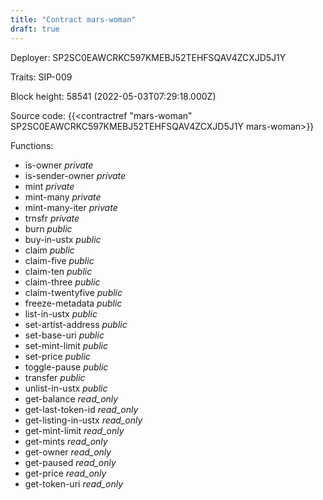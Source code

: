 ```yaml
---
title: "Contract mars-woman"
draft: true
---
```

Deployer: SP2SC0EAWCRKC597KMEBJ52TEHFSQAV4ZCXJD5J1Y

Traits:
SIP-009 



Block height: 58541 (2022-05-03T07:29:18.000Z)

Source code: {{<contractref "mars-woman" SP2SC0EAWCRKC597KMEBJ52TEHFSQAV4ZCXJD5J1Y mars-woman>}}

Functions:

* is-owner _private_
* is-sender-owner _private_
* mint _private_
* mint-many _private_
* mint-many-iter _private_
* trnsfr _private_
* burn _public_
* buy-in-ustx _public_
* claim _public_
* claim-five _public_
* claim-ten _public_
* claim-three _public_
* claim-twentyfive _public_
* freeze-metadata _public_
* list-in-ustx _public_
* set-artist-address _public_
* set-base-uri _public_
* set-mint-limit _public_
* set-price _public_
* toggle-pause _public_
* transfer _public_
* unlist-in-ustx _public_
* get-balance _read_only_
* get-last-token-id _read_only_
* get-listing-in-ustx _read_only_
* get-mint-limit _read_only_
* get-mints _read_only_
* get-owner _read_only_
* get-paused _read_only_
* get-price _read_only_
* get-token-uri _read_only_
